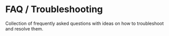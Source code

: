 <script setup>
const docsPath = 'react'
</script>

# FAQ / Troubleshooting

Collection of frequently asked questions with ideas on how to troubleshoot and resolve them.

<!--@include: @shared/faq.md-->
